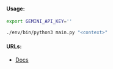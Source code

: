 #### Usage:
```bash
export GEMINI_API_KEY=''
```
```bash
./env/bin/python3 main.py "<context>"
```

#### URLs:
- [Docs](https://ai.google.dev/gemini-api/docs/quickstart)
